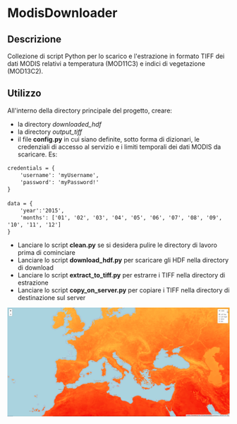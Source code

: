 # ModisDownloader
## Descrizione
Collezione di script Python per lo scarico e l'estrazione in formato TIFF dei dati MODIS relativi a temperatura (MOD11C3) e indici di vegetazione (MOD13C2).

## Utilizzo
All'interno della directory principale del progetto, creare:
  * la directory *downloaded_hdf*
  * la directory *output_tiff*
  * il file **config.py** in cui siano definite, sotto forma di dizionari, le credenziali di accesso al servizio e i limiti temporali dei dati MODIS da scaricare. Es:
```
credentials = {
    'username': 'myUsername', 
    'password': 'myPassword!'
}

data = {
    'year':'2015',
    'months': ['01', '02', '03', '04', '05', '06', '07', '08', '09', '10', '11', '12']
}
```
  * Lanciare lo script **clean.py** se si desidera pulire le directory di lavoro prima di cominciare
  * Lanciare lo script **download_hdf.py** per scaricare gli HDF nella directory di download
  * Lanciare lo script **extract_to_tiff.py** per estrarre i TIFF nella directory di estrazione
  * Lanciare lo script **copy_on_server.py** per copiare i TIFF nella directory di destinazione sul server
  
<img src="screenshot.png" />
